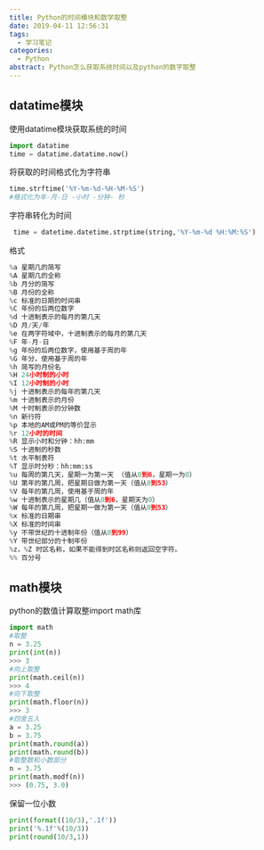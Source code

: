 ```yaml
---
title: Python的时间模块和数学取整
date: 2019-04-11 12:56:31
tags:
  - 学习笔记
categories:
  - Python
abstract: Python怎么获取系统时间以及python的数字取整
---
```


## datatime模块

使用datatime模块获取系统的时间

```python
import datatime
time = datatime.datatime.now()
```

将获取的时间格式化为字符串<!--more-->

```python
time.strftime('%Y-%m-%d-%H-%M-%S')
#格式化为年-月-日 -小时 -分钟- 秒
```

字符串转化为时间

```python
 time = datetime.datetime.strptime(string,'%Y-%m-%d %H:%M:%S')
```

格式

```python
%a 星期几的简写
%A 星期几的全称
%b 月分的简写
%B 月份的全称
%c 标准的日期的时间串
%C 年份的后两位数字
%d 十进制表示的每月的第几天
%D 月/天/年
%e 在两字符域中，十进制表示的每月的第几天
%F 年-月-日
%g 年份的后两位数字，使用基于周的年
%G 年分，使用基于周的年
%h 简写的月份名
%H 24小时制的小时
%I 12小时制的小时
%j 十进制表示的每年的第几天
%m 十进制表示的月份
%M 十时制表示的分钟数
%n 新行符
%p 本地的AM或PM的等价显示
%r 12小时的时间
%R 显示小时和分钟：hh:mm
%S 十进制的秒数
%t 水平制表符
%T 显示时分秒：hh:mm:ss
%u 每周的第几天，星期一为第一天 （值从0到6，星期一为0）
%U 第年的第几周，把星期日做为第一天（值从0到53）
%V 每年的第几周，使用基于周的年
%w 十进制表示的星期几（值从0到6，星期天为0）
%W 每年的第几周，把星期一做为第一天（值从0到53）
%x 标准的日期串
%X 标准的时间串
%y 不带世纪的十进制年份（值从0到99）
%Y 带世纪部分的十制年份
%z，%Z 时区名称，如果不能得到时区名称则返回空字符。
%% 百分号
```



## math模块

python的数值计算取整import math库

```python
import math
#取整
n = 3.25
print(int(n))
>>> 3 
#向上取整
print(math.ceil(n))
>>> 4 
#向下取整
print(math.floor(n))
>>> 3 
#四舍五入
a = 3.25
b = 3.75
print(math.round(a))
print(math.round(b))
#取整数和小数部分
n = 3.75
print(math.modf(n))
>>> (0.75, 3.0)
```

保留一位小数

```python
print(format((10/3),'.1f'))
print('%.1f'%(10/3))
print(round(10/3,1))
```

